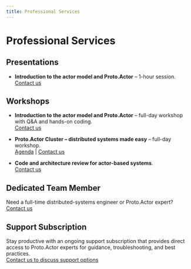 ```yaml
---
title: Professional Services
---
```


# Professional Services

## Presentations

- **Introduction to the actor model and Proto.Actor** – 1-hour session.  
  <a href="mailto:info@asynkron.se?subject=Proto.Actor Presentation">Contact us</a>

## Workshops

- **Introduction to the actor model and Proto.Actor** – full-day workshop with Q&A and hands-on coding.  
  <a href="mailto:info@asynkron.se?subject=Proto.Actor Workshop">Contact us</a>

- **Proto.Actor Cluster – distributed systems made easy** – full-day workshop.  
  [Agenda](workshop-cluster.md) |
  <a href="mailto:info@asynkron.se?subject=Proto.Cluster Workshop">Contact us</a>

- **Code and architecture review for actor-based systems**.  
  <a href="mailto:info@asynkron.se?subject=Architectural Review">Contact us</a>

## Dedicated Team Member

Need a full-time distributed-systems engineer or Proto.Actor expert?<br/>
<a href="mailto:info@asynkron.se?subject=Dedicated team member">Contact us</a>

## Support Subscription

Stay productive with an ongoing support subscription that provides direct access to Proto.Actor experts for guidance, troubleshooting, and best practices.<br/>
<a href="mailto:info@asynkron.se?subject=Proto.Cluster Support">Contact us to discuss support options</a>
